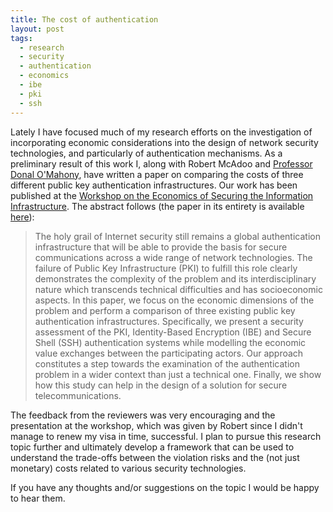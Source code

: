 ```yaml
---
title: The cost of authentication
layout: post
tags:
  - research
  - security
  - authentication
  - economics
  - ibe
  - pki
  - ssh
---
```

Lately I have focused much of my research efforts on the investigation of 
incorporating economic considerations into the design of network security 
technologies, and particularly of authentication mechanisms. As a preliminary 
result of this work I, along with Robert McAdoo and [Professor Donal 
O'Mahony](https://www.cs.tcd.ie/Donal.OMahony/), have written a paper on
comparing the costs of three different public key authentication infrastructures.
Our work has been published at the [Workshop on the Economics of Securing the
Information Infrastructure](http://financialcryptography.com/mt/archives/000815.html).
The abstract follows (the paper in its entirety is available
[here](http://citeseerx.ist.psu.edu/viewdoc/download?rep=rep1&type=pdf&doi=10.1.1.215.1496)):

> The holy grail of Internet security still remains a global authentication 
> infrastructure that will be able to provide the basis for secure communications 
> across a wide range of network technologies. The failure of Public Key 
> Infrastructure (PKI) to fulfill this role clearly demonstrates the complexity 
> of the problem and its interdisciplinary nature which transcends technical 
> difficulties and has socioeconomic aspects. In this paper, we focus on the 
> economic dimensions of the problem and perform a comparison of three existing 
> public key authentication infrastructures. Specifically, we present a security 
> assessment of the PKI, Identity-Based Encryption (IBE) and Secure Shell (SSH) 
> authentication systems while modelling the economic value exchanges between the 
> participating actors. Our approach constitutes a step towards the examination 
> of the authentication problem in a wider context than just a technical one. 
> Finally, we show how this study can help in the design of a solution for secure 
> telecommunications.

The feedback from the reviewers was very encouraging and the presentation at 
the workshop, which was given by Robert since I didn't manage to renew my 
visa in time, successful. I plan to pursue this research topic further and 
ultimately develop a framework that can be used to understand the trade-offs 
between the violation risks and the (not just monetary) costs related to 
various security technologies.

If you have any thoughts and/or suggestions on the topic I would be happy to 
hear them.
